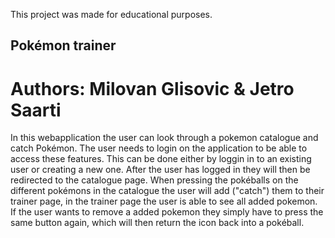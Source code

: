 This project was made for educational purposes.

## Pokémon trainer

# Authors: Milovan Glisovic & Jetro Saarti
In this webapplication the user can look through a pokemon catalogue and catch Pokémon.
The user needs to login on the application to be able to access these features. This can be done either by loggin in to an existing user or creating a new one. After the user has logged in they will then be redirected to the catalogue page. When pressing the pokéballs on the different pokémons in the catalogue the user will add ("catch") them to their trainer page, in the trainer page the user is able to see all added pokemon. If the user wants to remove a added pokemon they simply have to press the same button again, which will then return the icon back into a pokéball. 
